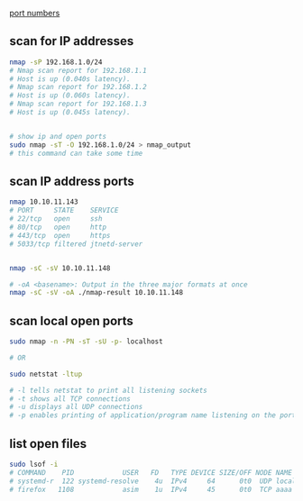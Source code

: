 [port numbers](https://en.wikipedia.org/wiki/List_of_TCP_and_UDP_port_numbers)


## scan for IP addresses
```bash
nmap -sP 192.168.1.0/24
# Nmap scan report for 192.168.1.1
# Host is up (0.040s latency).
# Nmap scan report for 192.168.1.2
# Host is up (0.060s latency).
# Nmap scan report for 192.168.1.3
# Host is up (0.045s latency).


# show ip and open ports
sudo nmap -sT -O 192.168.1.0/24 > nmap_output
# this command can take some time
```


## scan IP address ports
```bash
nmap 10.10.11.143
# PORT     STATE    SERVICE
# 22/tcp   open     ssh
# 80/tcp   open     http
# 443/tcp  open     https
# 5033/tcp filtered jtnetd-server


nmap -sC -sV 10.10.11.148

# -oA <basename>: Output in the three major formats at once
nmap -sC -sV -oA ./nmap-result 10.10.11.148
```


## scan local open ports
```bash
sudo nmap -n -PN -sT -sU -p- localhost

# OR

sudo netstat -ltup 

# -l tells netstat to print all listening sockets
# -t shows all TCP connections
# -u displays all UDP connections
# -p enables printing of application/program name listening on the port
```


## list open files
```bash
sudo lsof -i
# COMMAND    PID            USER   FD   TYPE DEVICE SIZE/OFF NODE NAME
# systemd-r  122 systemd-resolve    4u  IPv4     64      0t0  UDP localhost:domain 
# firefox   1108            asim    1u  IPv4     45      0t0  TCP aaaa (ESTABLISHED)
```
